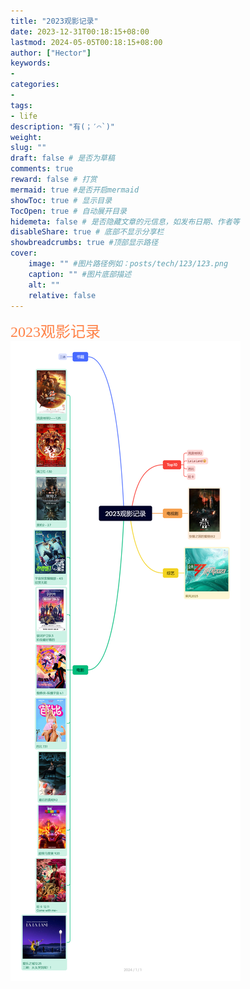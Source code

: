 ```yaml
---
title: "2023观影记录"
date: 2023-12-31T00:18:15+08:00
lastmod: 2024-05-05T00:18:15+08:00
author: ["Hector"]
keywords: 
- 
categories: 
- 
tags: 
- life
description: "有(；′⌒`)"
weight:
slug: ""
draft: false # 是否为草稿
comments: true
reward: false # 打赏
mermaid: true #是否开启mermaid
showToc: true # 显示目录
TocOpen: true # 自动展开目录
hidemeta: false # 是否隐藏文章的元信息，如发布日期、作者等
disableShare: true # 底部不显示分享栏
showbreadcrumbs: true #顶部显示路径
cover:
    image: "" #图片路径例如：posts/tech/123/123.png
    caption: "" #图片底部描述
    alt: ""
    relative: false
---
```

<font color =FF8247 size = "5" face = "微软雅黑">2023观影记录</font>
![2023观影记录](https://raw.githubusercontent.com/HectorZhu0811/hector.github.io/main/static/img/2023%E8%A7%82%E5%BD%B1%E8%AE%B0%E5%BD%95.jpg)

